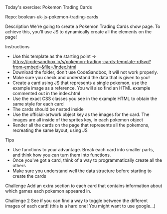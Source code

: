 Today's exercise: Pokemon Trading Cards

Repo: boolean-uk-js-pokemon-trading-cards

Description
We're going to create a Pokemon Trading Cards show page. To achieve this, you'll use JS to dynamically create all the elements on the page!

Instructions
- Use this template as the starting point => https://codesandbox.io/s/pokemon-trading-cards-template-rd5vq?from-embed=&file=/index.html
- Download the folder, don't use CodeSandbox, it will not work properly.
- Make sure you check and understand the data that is given to you! 
- Create a card using JS that represents a single pokemon, use the example image as a reference. You will also find an HTML example commented out in the index.html
- Use the exact CSS classes you see in the example HTML to obtain the same style for each card
- The cards should be nested inside <ul class="cards"></ul>
- Use the official-artwork object key as the images for the card. The images are all inside of the sprites key, in each pokemon object
- Render all the cards on the page that represents all the pokemons, recreating the same layout, using JS

Tips
- Use functions to your advantage. Break each card into smaller parts, and think how you can turn them into functions.
- Once you've got a card, think of a way to programmatically create all the others
- Make sure you understand well the data structure before starting to create the cards

Challenge
Add an extra section to each card that contains information about which games each pokemon appeared in.

Challenge 2
See if you can find a way to toggle between the different images of each card! (this is a hard one! You might want to use google...)